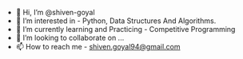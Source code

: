 - 👋 Hi, I’m @shiven-goyal
- 👀 I’m interested in - Python, Data Structures And Algorithms.
- 🌱 I’m currently learning and Practicing - Competitive Programming
- 💞️ I’m looking to collaborate on ...
- 📫 How to reach me - shiven.goyal94@gmail.com

<!---
shiven-goyal/shiven-goyal is a ✨ special ✨ repository because its `README.md` (this file) appears on your GitHub profile.
You can click the Preview link to take a look at your changes.
--->
